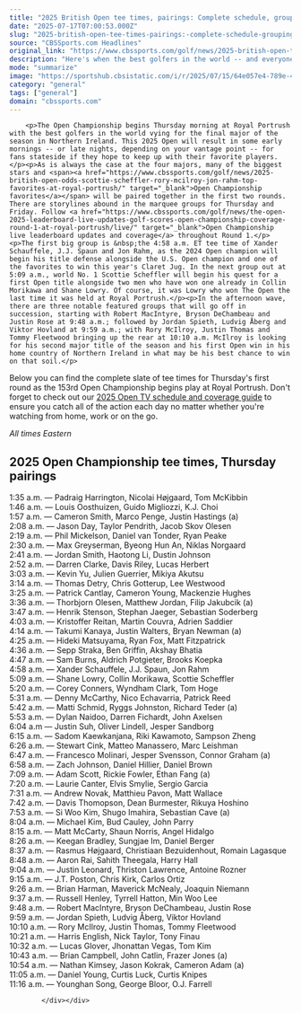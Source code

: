 ```yaml
---
title: "2025 British Open tee times, pairings: Complete schedule, groupings in Round 1 on Thursday at Royal Portrush"
date: "2025-07-17T07:00:53.000Z"
slug: "2025-british-open-tee-times-pairings:-complete-schedule-groupings-in-round-1-on-thursday-at-royal-portrush"
source: "CBSSports.com Headlines"
original_link: "https://www.cbssports.com/golf/news/2025-british-open-tee-times-pairings-complete-schedule-groupings-in-round-1-on-thursday-at-royal-portrush/"
description: "Here's when the best golfers in the world -- and everyone else -- will tee off at The Open"
mode: "summarize"
image: "https://sportshub.cbsistatic.com/i/r/2025/07/15/64e057e4-789e-4328-a532-9b8743a136d4/thumbnail/1200x675/a100f5f3cb224cc228c5cedfc4a1bfbd/rory-tommy.jpg"
category: "general"
tags: ["general"]
domain: "cbssports.com"
---
```

<div id="readability-page-1" class="page"><div>
        
        
                            
                
        <p>The Open Championship begins Thursday morning at Royal Portrush with the best golfers in the world vying for the final major of the season in Northern Ireland. This 2025 Open will result in some early mornings -- or late nights, depending on your vantage point -- for fans stateside if they hope to keep up with their favorite players.</p><p>As is always the case at the four majors, many of the biggest stars and <span><a href="https://www.cbssports.com/golf/news/2025-british-open-odds-scottie-scheffler-rory-mcilroy-jon-rahm-top-favorites-at-royal-portrush/" target="_blank">Open Championship favorites</a></span> will be paired together in the first two rounds. There are storylines abound in the marquee groups for Thursday and Friday. Follow <a href="https://www.cbssports.com/golf/news/the-open-2025-leaderboard-live-updates-golf-scores-open-championship-coverage-round-1-at-royal-portrush/live/" target="_blank">Open Championship live leaderboard updates and coverage</a> throughout Round 1.</p><p>The first big group is &nbsp;the 4:58 a.m. ET tee time of Xander Schauffele, J.J. Spaun and Jon Rahm, as the 2024 Open champion will begin his title defense alongside the U.S. Open champion and one of the favorites to win this year's Claret Jug. In the next group out at 5:09 a.m., world No. 1 Scottie Scheffler will begin his quest for a first Open title alongside two men who have won one already in Collin Morikawa and Shane Lowry. Of course, it was Lowry who won The Open the last time it was held at Royal Portrush.</p><p>In the afternoon wave, there are three notable featured groups that will go off in succession, starting with Robert MacIntyre, Bryson DeChambeau and Justin Rose at 9:48 a.m.; followed by Jordan Spieth, Ludvig Åberg and Viktor Hovland at 9:59 a.m.; with Rory McIlroy, Justin Thomas and Tommy Fleetwood bringing up the rear at 10:10 a.m. McIlroy is looking for his second major title of the season and his first Open win in his home country of Northern Ireland in what may be his best chance to win on that soil.</p>
        

<p>Below you can find the complete slate of tee times for Thursday's first round as the 153rd Open Championship begins play at Royal Portrush. Don't forget to check out our <span><a href="https://www.cbssports.com/golf/news/2025-british-open-tv-schedule-coverage-channel-live-stream-where-to-watch-tee-times-at-royal-portrush/" target="_blank">2025 Open TV schedule and coverage guide</a></span> to ensure you catch all of the action each day no matter whether you're watching from home, work or on the go.</p><p><em>All times Eastern</em></p>
        

<h2>2025 Open Championship tee times, Thursday pairings</h2><p>1:35 a.m. — Padraig Harrington, Nicolai Højgaard, Tom McKibbin<br>1:46 a.m. — Louis Oosthuizen, Guido Migliozzi, K.J. Choi<br>1:57 a.m. — Cameron Smith, Marco Penge, Justin Hastings (a)<br>2:08 a.m. — Jason Day, Taylor Pendrith, Jacob Skov Olesen<br>2:19 a.m. — Phil Mickelson, Daniel van Tonder, Ryan Peake<br>2:30 a.m. — Max Greyserman, Byeong Hun An, Niklas Norgaard<br>2:41 a.m. — Jordan Smith, Haotong Li, Dustin Johnson<br>2:52 a.m. — Darren Clarke, Davis Riley, Lucas Herbert<br>3:03 a.m. — Kevin Yu, Julien Guerrier, Mikiya Akutsu<br>3:14 a.m. — Thomas Detry, Chris Gotterup, Lee Westwood<br>3:25 a.m. — Patrick Cantlay, Cameron Young, Mackenzie Hughes<br>3:36 a.m. — Thorbjorn Olesen, Matthew Jordan, Filip Jakubcik (a)<br>3:47 a.m. — Henrik Stenson, Stephan Jaeger, Sebastian Soderberg<br>4:03 a.m. — Kristoffer Reitan, Martin Couvra, Adrien Saddier<br>4:14 a.m. — Takumi Kanaya, Justin Walters, Bryan Newman (a)<br>4:25 a.m. — Hideki Matsuyama, Ryan Fox, Matt Fitzpatrick<br>4:36 a.m. — Sepp Straka, Ben Griffin, Akshay Bhatia<br>4:47 a.m. — Sam Burns, Aldrich Potgieter, Brooks Koepka<br>4:58 a.m. — Xander Schauffele, J.J. Spaun, Jon Rahm<br>5:09 a.m. — Shane Lowry, Collin Morikawa, Scottie Scheffler<br>5:20 a.m. — Corey Conners, Wyndham Clark, Tom Hoge<br>5:31 a.m. — Denny McCarthy, Nico Echavarria, Patrick Reed<br>5:42 a.m. — Matti Schmid, Ryggs Johnston, Richard Teder (a)<br>5:53 a.m. — Dylan Naidoo, Darren Fichardt, John Axelsen<br>6:04 a.m — Justin Suh, Oliver Lindell, Jesper Sandborg<br>6:15 a.m. — Sadom Kaewkanjana, Riki Kawamoto, Sampson Zheng<br>6:26 a.m. — Stewart Cink, Matteo Manassero, Marc Leishman<br>6:47 a.m. — Francesco Molinari, Jesper Svensson, Connor Graham (a)<br>6:58 a.m. — Zach Johnson, Daniel Hillier, Daniel Brown<br>7:09 a.m. — Adam Scott, Rickie Fowler, Ethan Fang (a)<br>7:20 a.m. — Laurie Canter, Elvis Smylie, Sergio Garcia<br>7:31 a.m. — Andrew Novak, Matthieu Pavon, Matt Wallace<br>7:42 a.m. — Davis Thomopson, Dean Burmester, Rikuya Hoshino<br>7:53 a.m. — Si Woo Kim, Shugo Imahira, Sebastian Cave (a)<br>8:04 a.m. — Michael Kim, Bud Cauley, John Parry<br>8:15 a.m. — Matt McCarty, Shaun Norris, Angel Hidalgo<br>8:26 a.m. — Keegan Bradley, Sungjae Im, Daniel Berger<br>8:37 a.m. — Rasmus Højgaard, Christiaan Bezuidenhout, Romain Lagasque<br>8:48 a.m. — Aaron Rai, Sahith Theegala, Harry Hall<br>9:04 a.m. — Justin Leonard, Thriston Lawrence, Antoine Rozner<br>9:15 a.m. — J.T. Poston, Chris Kirk, Carlos Ortiz<br>9:26 a.m. — Brian Harman, Maverick McNealy, Joaquin Niemann<br>9:37 a.m. — Russell Henley, Tyrrell Hatton, Min Woo Lee<br>9:48 a.m. — Robert MacIntyre, Bryson DeChambeau, Justin Rose<br>9:59 a.m. — Jordan Spieth, Ludvig Åberg, Viktor Hovland<br>10:10 a.m. — Rory McIlroy, Justin Thomas, Tommy Fleetwood<br>10:21 a.m. — Harris English, Nick Taylor, Tony Finau<br>10:32 a.m. — Lucas Glover, Jhonattan Vegas, Tom Kim<br>10:43 a.m. — Brian Campbell, John Catlin, Frazer Jones (a)<br>10:54 a.m. — Nathan Kimsey, Jason Kokrak, Cameron Adam (a)<br>11:05 a.m. — Daniel Young, Curtis Luck, Curtis Knipes<br>11:16 a.m. — Younghan Song, George Bloor, O.J. Farrell</p>


        
            </div></div>